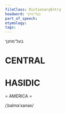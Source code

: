 ```yaml
---
fileClass: DictionaryEntry
headword: בעל־מחנך
part_of_speech: 
etymology: 
tags: 
---
```

בעל־מחנך

CENTRAL
========

HASIDIC
=======
= AMERICA = 

/ˌbalməˈxanəx/